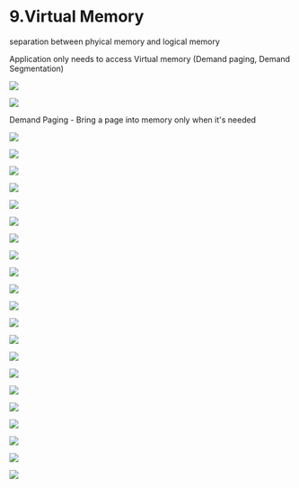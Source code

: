# 9.Virtual Memory

separation between phyical memory and logical memory 

Application only needs to access Virtual memory \(Demand paging, Demand Segmentation\)

![](../.gitbook/assets/image%20%28136%29.png)



![](../.gitbook/assets/image%20%28117%29.png)



Demand Paging - Bring a page into memory only when it's needed

![](../.gitbook/assets/image%20%2854%29.png)

![](../.gitbook/assets/image%20%2838%29.png)

![](../.gitbook/assets/image%20%2891%29.png)

![](../.gitbook/assets/image%20%28162%29.png)

![](../.gitbook/assets/image%20%28123%29.png)

![](../.gitbook/assets/image%20%28131%29.png)

![](../.gitbook/assets/image%20%2814%29.png)



![](../.gitbook/assets/image%20%28168%29.png)



![](../.gitbook/assets/image%20%2899%29.png)

![](../.gitbook/assets/image%20%28133%29.png)

![](../.gitbook/assets/image%20%28159%29.png)

![](../.gitbook/assets/image%20%2826%29.png)

![](../.gitbook/assets/image%20%282%29.png)

![](../.gitbook/assets/image%20%2813%29.png)

![](../.gitbook/assets/image%20%2895%29.png)



![](../.gitbook/assets/image%20%28150%29.png)

![](../.gitbook/assets/image%20%2879%29.png)

![](../.gitbook/assets/image%20%28129%29.png)

![](../.gitbook/assets/image%20%2824%29.png)

![](../.gitbook/assets/image%20%28105%29.png)

![](../.gitbook/assets/image.png)

